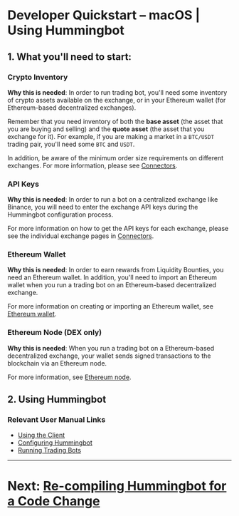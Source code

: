 # Developer Quickstart – macOS | Using Hummingbot

## 1. What you'll need to start:

### Crypto Inventory

**Why this is needed**: In order to run trading bot, you'll need some inventory of crypto assets available on the exchange, or in your Ethereum wallet (for Ethereum-based decentralized exchanges).

Remember that you need inventory of both the **base asset** (the asset that you are buying and selling) and the **quote asset** (the asset that you exchange for it). For example, if you are making a market in a `BTC/USDT` trading pair, you'll need some `BTC` and `USDT`.

In addition, be aware of the minimum order size requirements on different exchanges. For more information, please see [Connectors](/connectors).

### API Keys

**Why this is needed**: In order to run a bot on a centralized exchange like Binance, you will need to enter the exchange API keys during the Hummingbot configuration process.

For more information on how to get the API keys for each exchange, please see the individual exchange pages in [Connectors](/connectors).

### Ethereum Wallet

**Why this is needed**: In order to earn rewards from Liquidity Bounties, you need an Ethereum wallet. In addition, you'll need to import an Ethereum wallet when you run a trading bot on an Ethereum-based decentralized exchange.

For more information on creating or importing an Ethereum wallet, see [Ethereum wallet](/advanced/wallet).

### Ethereum Node (DEX only)
**Why this is needed**: When you run a trading bot on a Ethereum-based decentralized exchange, your wallet sends signed transactions to the blockchain via an Ethereum node.

For more information, see [Ethereum node](/installation/node/).

## 2. Using Hummingbot

### Relevant User Manual Links

- [Using the Client](/operation/client)
- [Configuring Hummingbot](/operation/configuration)
- [Running Trading Bots](/operation/running-bots)

---
# Next: [Re-compiling Hummingbot for a Code Change](/developers/gettingstarted/mac/4-recompiling)
